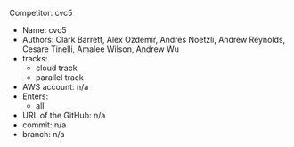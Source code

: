 Competitor: cvc5
 - Name: cvc5
 - Authors: Clark Barrett, Alex Ozdemir, Andres Noetzli, Andrew Reynolds, Cesare Tinelli, Amalee Wilson, Andrew Wu
 - tracks:
     - cloud track
     - parallel track
 - AWS account: n/a
 - Enters:
    - all
 - URL of the GitHub: n/a
 - commit: n/a
 - branch: n/a

